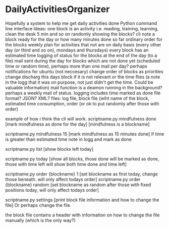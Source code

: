 # DailyActivitiesOrganizer
Hopefully a system to help me get daily activities done
Python command line interface
Ideas:
one block is an activity i.e. reading, training, learning, clean the desk 5 min and so on
randomly showing the blocks?
cli note a block ready for the day or how many minutes done so far
ordinary order for the blocks
weekly plan for activities that not are on daily basis (every other day (or third and so on), mondays and thursdays)
every block has an estimated time 
logging of status for the blocks at the end of the day (to a file)
mail sent during the day for blocks which are not done yet (scheduled time or random time), perhaps more than one mail per day?
perhaps notifications for ubuntu (not neccesary) 
change order of blocks as priorities change
discharg this days block if it is not relevant or the time flies (a note in the logg that it was on purpose, not just didn't get the time. Could be valuable information)
mail function is a deamon running in the background?
perhaps a weekly mail of status.
logging includes time marked as done
file format? JSON? XML?
files: log file, block file (wiht name of the block, estimated time consumption, order (or ok to put randomly after those with order)

example of how i think the cli will work.
scriptname.py mindfulness done  [mark mindfulness as done for the day] [mindfulness is a blockname]

scriptname.py mindfulness 15  [mark mindfulness as 15 minutes done] if time is greater than estimated time note in logg and mark as done

scriptname.py list [show blocks left today]

scriptname.py today [show all blocks, those done will be marked as done, those with time left will show both time done and time left]

scriptname.py order {blockname} 1 [set blockname as first today, change those beneath. will only affect todays order]
scriptname.py order {blockname} random [set blockname as random after those with fixed positions today, will only affect todays order]

scriptname.py settings [print block file information and how to change the file] Or perhaps change the file


the block file contains a header with information on how to change the file manually (which is the only way?)

